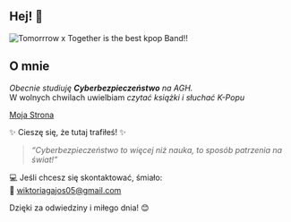 ## Hej! 🥰

<picture>
 <source media="(prefers-color-scheme: dark)" srcset="https://wallpapers.com/images/hd/txt-desktop-s096ch0sa6tjqlhh.jpg">
 <source media="(prefers-color-scheme: light)" srcset="https://wallpapers.com/images/hd/txt-desktop-s096ch0sa6tjqlhh.jpg">
 <img alt="Tomorrrow x Together is the best kpop Band!!" src="https://wallpapers.com/images/hd/txt-desktop-s096ch0sa6tjqlhh.jpg">
</picture>


## O mnie

*Obecnie studiuję **Cyberbezpieczeństwo** na AGH.*  
W wolnych chwilach uwielbiam *czytać książki i słuchać K-Popu*  

[Moja Strona](https://winlek.github.io/)

✨ Cieszę się, że tutaj trafiłeś! ✨  

> _“Cyberbezpieczeństwo to więcej niż nauka, to sposób patrzenia na świat!”_

💻 Jeśli chcesz się skontaktować, śmiało:  
📧 wiktoriagajos05@gmail.com 

Dzięki za odwiedziny i miłego dnia! 😊
